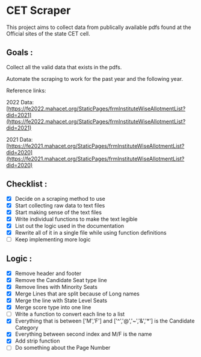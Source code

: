 # CET Scraper

This project aims to collect data from publically available pdfs found at the Official sites of the state CET cell.

## Goals :

Collect all the valid data that exists in the pdfs.

Automate the scraping to work for the past year and the following year.

Reference links:

2022 Data: [https://fe2022.mahacet.org/StaticPages/frmInstituteWiseAllotmentList?did=2021](https://fe2022.mahacet.org/StaticPages/frmInstituteWiseAllotmentList?did=2021)

2021 Data: [https://fe2021.mahacet.org/StaticPages/frmInstituteWiseAllotmentList?did=2020](https://fe2021.mahacet.org/StaticPages/frmInstituteWiseAllotmentList?did=2020)

## Checklist :

- [x]  Decide on a scraping method to use
- [x]  Start collecting raw data to text files
- [x]  Start making sense of the text files
- [x]  Write individual functions to make the text legible
- [x]  List out the logic used in the documentation
- [x]  Rewrite all of it in a single file while using function definitions
- [ ]  Keep implementing more logic

## Logic :

- [x]  Remove header and footer
- [x]  Remove the Candidate Seat type line
- [x]  Remove lines with Minority Seats
- [x]  Merge Lines that are split because of Long names
- [x]  Merge the line with State Level Seats
- [x]  Merge score type into one line
- [ ]  Write a function to convert each line to a list
- [x]  Everything that is between ['M','F'] and ['^','@','~','&','*'] is the Candidate Category
- [x]  Everything between second index and M/F is the name
- [x]  Add strip function
- [ ]  Do something about the Page Number